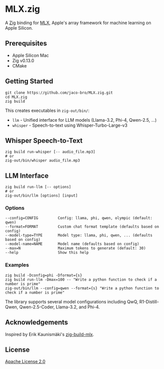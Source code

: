 # MLX.zig

A [Zig](https://ziglang.org/) binding for [MLX](https://github.com/ml-explore/mlx), Apple's array framework for machine learning on Apple Silicon.

## Prerequisites

- Apple Silicon Mac
- Zig v0.13.0
- CMake

## Getting Started

```fish
git clone https://github.com/jaco-bro/MLX.zig.git
cd MLX.zig
zig build
```

This creates executables in `zig-out/bin/`:
- `llm` - Unified interface for LLM models (Llama-3.2, Phi-4, Qwen-2.5, ...)
- `whisper` - Speech-to-text using Whisper-Turbo-Large-v3

## Whisper Speech-to-Text

```fish
zig build run-whisper [-- audio_file.mp3]
# or
zig-out/bin/whisper audio_file.mp3
```

## LLM Interface

```fish
zig build run-llm [-- options]
# or
zig-out/bin/llm [options] [input]
```

### Options

```
--config=CONFIG         Config: llama, phi, qwen, olympic (default: qwen)
--format=FORMAT         Custom chat format template (defaults based on config)
--model-type=TYPE       Model type: llama, phi, qwen, ... (defaults based on config)
--model-name=NAME       Model name (defaults based on config)
--max=N                 Maximum tokens to generate (default: 30)
--help                  Show this help
```

### Examples

```fish
zig build -Dconfig=phi -Dformat={s}
zig build run-llm -Dmax=100 -- "Write a python function to check if a number is prime"
zig-out/bin/llm --config=qwen --format={s} "Write a python function to check if a number is prime"
```

The library supports several model configurations including QwQ, R1-Distill-Qwen, Qwen-2.5-Coder, Llama-3.2, and Phi-4.

## Acknowledgements

Inspired by Erik Kaunismäki's [zig-build-mlx](https://github.com/ErikKaum/zig-build-mlx).

## License

[Apache License 2.0](LICENSE)
